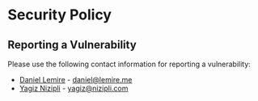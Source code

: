 # Security Policy

## Reporting a Vulnerability

Please use the following contact information for reporting a vulnerability:

- [Daniel Lemire](https://github.com/lemire) - daniel@lemire.me
- [Yagiz Nizipli](https://github.com/anonrig) - yagiz@nizipli.com
